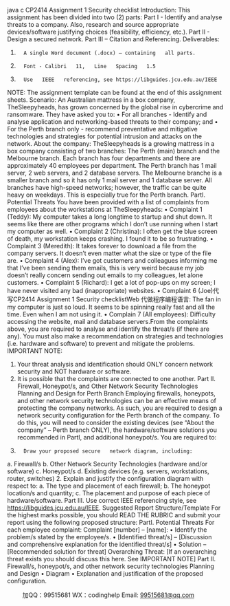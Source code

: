 java c
CP2414 Assignment 1 
Security checklist
Introduction: 
This assignment has been divided into two   (2) parts:
Part   I   -   Identify   and   analyse   threats to   a   company. Also, research   and   source   appropriate   devices/software   justifying   choices   (feasibility, efficiency, etc.).
Part II - Design   a   secured network.
Part III – Citation and Referencing.
Deliverables: 
1.       A single Word document (.docx) – containing   all parts.
2.       Font - Calibri   11,   Line   Spacing   1.5
3.       Use   IEEE   referencing, see https://libguides.jcu.edu.au/IEEE 
NOTE: The assignment template can be found at the end   of   this   assignment   sheets.
Scenario: 
An Australian mattress in a box company, TheSleepyheads, has grown concerned   by the global   rise in cybercrime and ransomware.
They have asked you   to:
•         For all branches - Identify and analyse application and networking-based threats to their   company;   and
•         For   the Perth branch only -   recommend   preventative   and   mitigative   technologies   and   strategies for potential intrusion and attacks   on the network.
About the company: TheSleepyheads is a growing mattress in a   box company consisting of   two branches: The Perth   (main)   branch   and   the   Melbourne   branch.   Each   branch   has   four   departments   and   there   are   approximately   40   employees   per   department.   The   Perth   branch   has 1 mail    server,   2   web   servers, and 2 database   servers. The   Melbourne branche   is   a   smaller   branch   and   so   it   has   only   1 mail server and   1   database   server.
All branches have high-speed networks; however, the traffic can be quite heavy on weekdays.   This is especially true   for the   Perth branch.
PartI. Potential Threats 
You   have been provided   with   a   list   of complaints   from   employees   about   the workstations   at TheSleepyheads:
• Complaint 1 (Teddy): My   computer   takes   a   long   longtime   to   startup   and   shut   down.   It   seems   like   there   are   other   programs   which   I   don’t   use   running   when   I   start   my   computer as   well.
• Complaint 2 (Christina): I   often   get   the blue   screen   of death,   my workstation keeps   crashing. I found it to be   so   frustrating.
• Complaint 3 (Meredith): It takes forever to download a file from the company servers.   It doesn’t even matter what the size or   type   of   the   file   are.
• Complaint 4 (Alex): I’ve   got   customers   and   colleagues   informing   me   that   I’ve   been   sending them emails, this is very weird because my   job doesn’t really concern   sending   out emails to my colleagues, let   alone   customers.
• Complaint 5 (Richard): I get   a   lot   of   pop-ups   on   my   screen;   I   have never   visited   any   bad (inappropriate) websites.
• Complaint 6 (Joe)代 写CP2414 Assignment 1 Security checklistWeb
代做程序编程语言: The   fan   in   my   computer   is just   so   loud.   It   seems   to   be   spinning   really fast and all the time. Even   when   I   am not using   it.
• Complain 7 (All employees): Difficulty   accessing   the   website,   mail   and   database   servers.From   the   complaints   above, you   are   required   to   analyse   and   identify   the   threat/s   (if   there   are   any). You must also make a recommendation on strategies and technologies (i.e. hardware and   software) to prevent and mitigate the problems.
IMPORTANT NOTE: 
1. Your   threat   analysis   and   identification   should ONLY concern   network   security   and NOT hardware or software.
2. It is possible that the complaints are connected to   one   another.
Part II. Firewall, Honeypot/s, and Other Network Security Technologies Planning and Design for Perth Branch Employing   firewalls, honeypots,   and   other network   security   technologies   can be   an   effective   means   of protecting   the   company   networks.   As   such,   you   are   required   to   design   a   network   security   configuration   for   the   Perth   branch   of   the   company.   To   do   this,   you   will   need   to   consider the existing devices (see      “About    the company”    –      Perth branch ONLY),      the   hardware/software   solutions   you   recommended   in   PartI, and   additional   honeypot/s.
You are required to:
1.       Draw your proposed secure   network diagram, including:
a.         Firewall/s
b.       Other Network Security Technologies   (hardware and/or software)
c.         Honeypot/s
d.       Existing devices (e.g. servers, workstations, router,   switches)
2.       Explain and   justify the configuration diagram with respect to:
a.       The type   and placement of   each   firewall;
b.       The honeypot location/s and   quantity;
c.       The   placement   and   purpose   of   each   piece   of   hardware/software.
Part III. Use   correct   IEEE   referencing   style, see https://libguides.jcu.edu.au/IEEE. 
Suggested Report Structure/Template 
For the highest marks possible, you should READ THE RUBRIC and   submit   your report   using the following proposed structure:
PartI. Potential Threats 
For each employee   complaint:
Complaint   [number] –   [name]:
•         Identify the problem/s stated by the employee/s.
•          [Identified threat/s] –   [Discussion and comprehensive explanation for the   identified threat/s]
•          Solution –   [Recommended solution for threat]   Overarching Threat:
[If   an overarching threat exists you should discuss this here.   See   IMPORTANT NOTE]
Part II. Firewall/s, honeypot/s, and other network security technologies Planning and Design 
•         Diagram
•       Explanation   and   justification   of   the   proposed   configuration.





         
加QQ：99515681  WX：codinghelp  Email: 99515681@qq.com
